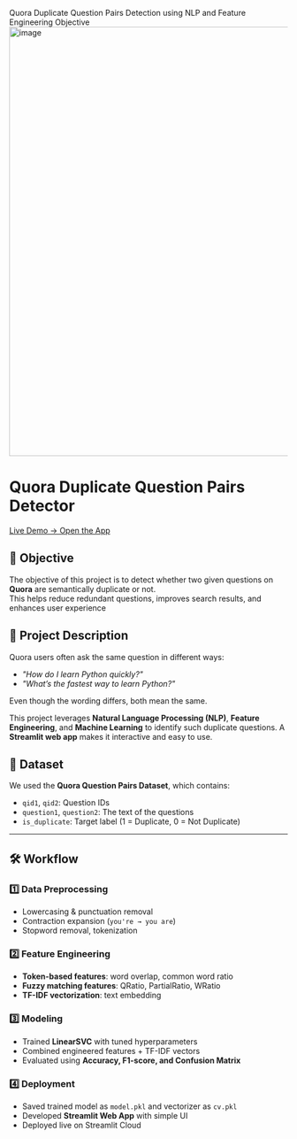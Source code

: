 Quora Duplicate Question Pairs Detection using NLP and Feature Engineering
Objective
<img width="1310" height="776" alt="image" src="https://github.com/user-attachments/assets/8efce7de-a9d5-4817-b3d1-0b7fb95e60ff" />

# Quora Duplicate Question Pairs Detector
[Live Demo → Open the App](https://duplicatequestionpairs1.streamlit.app/)

## 🎯 Objective
The objective of this project is to detect whether two given questions on **Quora** are semantically duplicate or not.  
This helps reduce redundant questions, improves search results, and enhances user experience

## 📖 Project Description  

Quora users often ask the same question in different ways:  

- *"How do I learn Python quickly?"*  
- *"What’s the fastest way to learn Python?"*  

Even though the wording differs, both mean the same.  

This project leverages **Natural Language Processing (NLP)**, **Feature Engineering**, and **Machine Learning** to identify such duplicate questions. A **Streamlit web app** makes it interactive and easy to use.  
## 📂 Dataset  

We used the **Quora Question Pairs Dataset**, which contains:  

- `qid1`, `qid2`: Question IDs  
- `question1`, `question2`: The text of the questions  
- `is_duplicate`: Target label (1 = Duplicate, 0 = Not Duplicate)  

---

## 🛠️ Workflow  

### 1️⃣ Data Preprocessing  
- Lowercasing & punctuation removal  
- Contraction expansion (`you're → you are`)  
- Stopword removal, tokenization  

### 2️⃣ Feature Engineering  
- **Token-based features**: word overlap, common word ratio  
- **Fuzzy matching features**: QRatio, PartialRatio, WRatio  
- **TF-IDF vectorization**: text embedding  

### 3️⃣ Modeling  
- Trained **LinearSVC** with tuned hyperparameters  
- Combined engineered features + TF-IDF vectors  
- Evaluated using **Accuracy, F1-score, and Confusion Matrix**  

### 4️⃣ Deployment  
- Saved trained model as `model.pkl` and vectorizer as `cv.pkl`  
- Developed **Streamlit Web App** with simple UI  
- Deployed live on Streamlit Cloud  



